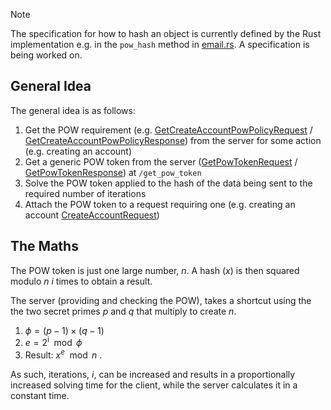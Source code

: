 > [!NOTE]
> The specification for how to hash an object is currently defined by the Rust implementation e.g. in the `pow_hash` method in [email.rs](../../interface/src/interface/email.rs#L42). A specification is being worked on.

## General Idea
The general idea is as follows:
1. Get the POW requirement (e.g. [GetCreateAccountPowPolicyRequest](../generated/routes/native/get_create_account_pow_policy/GetCreateAccountPowPolicyRequest.md) / [GetCreateAccountPowPolicyResponse](../generated/routes/native/get_create_account_pow_policy/GetCreateAccountPowPolicyResponse.md)) from the server for some action (e.g. creating an account)
2. Get a generic POW token from the server ([GetPowTokenRequest](../generated/routes/foreign/get_pow_token/GetPowTokenRequest.md) / [GetPowTokenResponse](../generated/routes/foreign/get_pow_token/GetPowTokenResponse.md)) at `/get_pow_token`
3. Solve the POW token applied to the hash of the data being sent to the required number of iterations
4. Attach the POW token to a request requiring one (e.g. creating an account [CreateAccountRequest](../generated/routes/native/create_account/CreateAccountRequest.md))

## The Maths
The POW token is just one large number, $n$. A hash ($x$) is then squared modulo $n$ $i$ times to obtain a result.

The server (providing and checking the POW), takes a shortcut using the the two secret primes $p$ and $q$ that multiply to create $n$. 
1. $\phi = (p-1) \times (q-1)$
2. $e = 2^\text{i} \mod{\phi}$
3. Result: $x^e \mod{n}$ .

As such, iterations, $i$, can be increased and results in a proportionally increased solving time for the client, while the server calculates it in a constant time.
